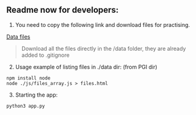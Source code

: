 ## Readme now for developers:

1) You need to copy the following link and download files for practising.

[Data files](https://disk.yandex.ru/d/YRy6chw4OumnOw)

> Download all the files directly in the /data folder, they are already added to .gitignore

2) Usage example of listing files in ./data dir:
(from PGI dir)
```
npm install node
node ./js/files_array.js > files.html
```
3) Starting the app:
```commandline
python3 app.py
```